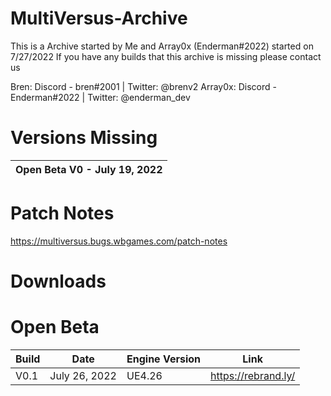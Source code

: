 # MultiVersus-Archive
This is a Archive started by Me and Array0x (Enderman#2022) started on 7/27/2022
If you have any builds that this archive is missing please contact us

Bren: Discord - bren#2001 | Twitter: @brenv2
Array0x: Discord - Enderman#2022 | Twitter: @enderman_dev

# Versions Missing 
| Open Beta V0 - July 19, 2022 |
|------------------------------|

# Patch Notes

https://multiversus.bugs.wbgames.com/patch-notes

# Downloads

# Open Beta
| Build                  	 | Date          	 | Engine Version	    |		    Link             |     
| ------------------------------ | --------------------- | ------------------------ | ------------------------------ |
| V0.1        	 |  July 26, 2022	   	 | UE4.26	    |		https://rebrand.ly/
